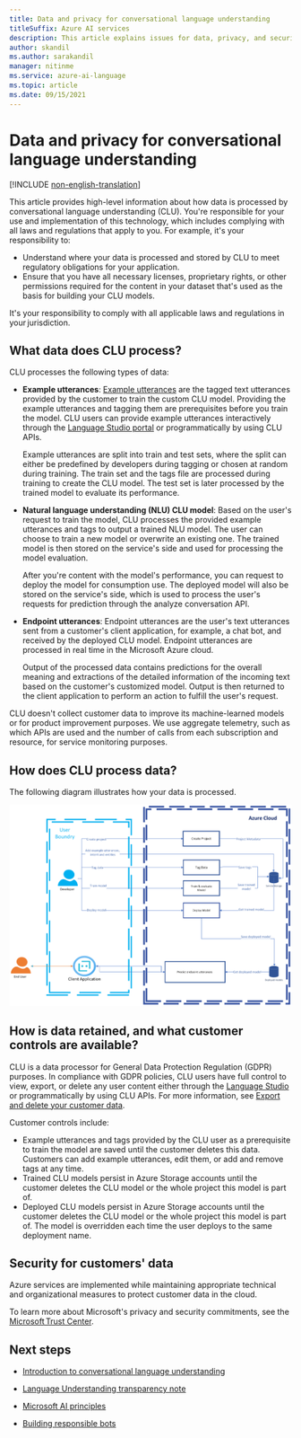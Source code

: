 ```yaml
---
title: Data and privacy for conversational language understanding
titleSuffix: Azure AI services
description: This article explains issues for data, privacy, and security for conversational language understanding.
author: skandil
ms.author: sarakandil
manager: nitinme
ms.service: azure-ai-language
ms.topic: article
ms.date: 09/15/2021
---
```

# Data and privacy for conversational language understanding

[!INCLUDE [non-english-translation](../includes/non-english-translation.md)]

This article provides high-level information about how data is processed by conversational language understanding (CLU). You're responsible for your use and implementation of this technology, which includes complying with all laws and regulations that apply to you. For example, it's your responsibility to:

* Understand where your data is processed and stored by CLU to meet regulatory obligations for your application.
* Ensure that you have all necessary licenses, proprietary rights, or other permissions required for the content in your dataset that's used as the basis for building your CLU models.

It's your responsibility to comply with all applicable laws and regulations in your jurisdiction.

## What data does CLU process?

CLU processes the following types of data:

* **Example utterances**: [Example utterances](/azure/ai-services/language-service/conversational-language-understanding/how-to/tag-utterances) are the tagged text utterances provided by the customer to train the custom CLU model. Providing the example utterances and tagging them are prerequisites before you train the model. CLU users can provide example utterances interactively through the [Language Studio portal](https://language.cognitive.azure.com/) or programmatically by using CLU APIs.

  Example utterances are split into train and test sets, where the split can either be predefined by developers during tagging or chosen at random during training. The train set and the tags file are processed during training to create the CLU model. The test set is later processed by the trained model to evaluate its performance.
* **Natural language understanding (NLU) CLU model**: Based on the user's request to train the model, CLU processes the provided example utterances and tags to output a trained NLU model. The user can choose to train a new model or overwrite an existing one. The trained model is then stored on the service's side and used for processing the model evaluation.

    After you're content with the model's performance, you can request to deploy the model for consumption use. The deployed model will also be stored on the service's side, which is used to process the user's requests for prediction through the analyze conversation API.
* **Endpoint utterances**: Endpoint utterances are the user's text utterances sent from a customer's client application, for example, a chat bot, and received by the deployed CLU model. Endpoint utterances are processed in real time in the Microsoft Azure cloud.

  Output of the processed data contains predictions for the overall meaning and extractions of the detailed information of the incoming text based on the customer's customized model. Output is then returned to the client application to perform an action to fulfill the user's request.

CLU doesn't collect customer data to improve its machine-learned models or for product improvement purposes. We use aggregate telemetry, such as which APIs are used and the number of calls from each subscription and resource, for service monitoring purposes.

## How does CLU process data?

The following diagram illustrates how your data is processed.

![Diagram that shows how data is processed.](clu-rai-privacy-chart.png)

## How is data retained, and what customer controls are available?

CLU is a data processor for General Data Protection Regulation (GDPR) purposes. In compliance with GDPR policies, CLU users have full control to view, export, or delete any user content either through the [Language Studio](https://language.cognitive.azure.com/) or programmatically by using CLU APIs. For more information, see [Export and delete your customer data](/azure/ai-services/).

Customer controls include:

* Example utterances and tags provided by the CLU user as a prerequisite to train the model are saved until the customer deletes this data. Customers can add example utterances, edit them, or add and remove tags at any time.
* Trained CLU models persist in Azure Storage accounts until the customer deletes the CLU model or the whole project this model is part of.
* Deployed CLU models persist in Azure Storage accounts until the customer deletes the CLU model or the whole project this model is part of. The model is overridden each time the user deploys to the same deployment name.

## Security for customers' data

Azure services are implemented while maintaining appropriate technical and organizational measures to protect customer data in the cloud.

To learn more about Microsoft's privacy and security commitments, see the [Microsoft Trust Center](https://www.microsoft.com/trust-center).

## Next steps

* [Introduction to conversational language understanding](/azure/ai-services/language-service/conversational-language-understanding/overview)
* [Language Understanding transparency note](clu-transparency-note.md)

* [Microsoft AI principles](https://www.microsoft.com/ai/responsible-ai?rtc=1&activetab=pivot1%3aprimaryr6)
* [Building responsible bots](https://www.microsoft.com/research/uploads/prod/2018/11/Bot_Guidelines_Nov_2018.pdf)
